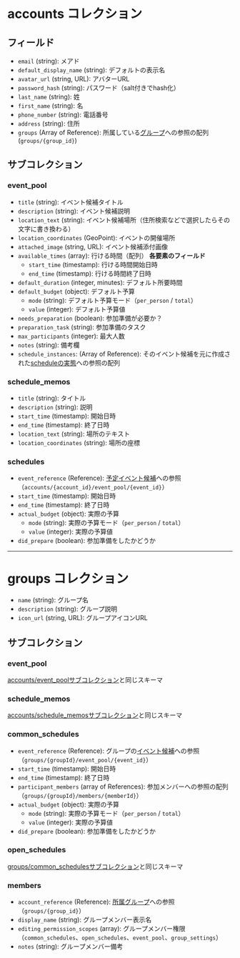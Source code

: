 <a name="accounts"></a>

# accounts コレクション
## フィールド
- `email` (string): メアド
- `default_display_name` (string): デフォルトの表示名
- `avatar_url` (string, URL): アバターURL
- `password_hash` (string): パスワード（salt付きでhash化）
- `last_name` (string): 姓
- `first_name` (string): 名
- `phone_number` (string): 電話番号
- `address` (string): 住所
- `groups` (Array of Reference): 所属している[グループ](#groups)への参照の配列(`groups/{group_id}`)

## サブコレクション
<a name="accounts/event_pool"></a>

### event_pool
- `title` (string): イベント候補タイトル
- `description` (string): イベント候補説明
- `location_text` (string): イベント候補場所（住所検索などで選択したらその文字に書き換わる）
- `location_coordinates` (GeoPoint): イベントの開催場所
- `attached_image` (string, URL): イベント候補添付画像
- `available_times` (array): 行ける時間（配列）
  **各要素のフィールド**
  - `start_time` (timestamp): 行ける時間開始日時
  - `end_time` (timestamp): 行ける時間終了日時
- `default_duration` (integer, minutes): デフォルト所要時間
- `default_budget` (object): デフォルト予算
  - `mode` (string): デフォルト予算モード（`per_person` / `total`）
  - `value` (integer): デフォルト予算値
- `needs_preparation` (boolean): 参加準備が必要か？
- `preparation_task` (string): 参加準備のタスク
- `max_participants` (integer): 最大人数
- `notes` (string): 備考欄
- `schedule_instances`: (Array of Reference): そのイベント候補を元に作成された[scheduleの実態](#accounts/schedules)への参照の配列

<a name="accounts/schedule_memos"></a>

### schedule_memos
- `title` (string): タイトル
- `description` (string): 説明
- `start_time` (timestamp): 開始日時
- `end_time` (timestamp): 終了日時
- `location_text` (string): 場所のテキスト
- `location_coordinates` (string): 場所の座標

<a name="accounts/schedules"></a>

### schedules
- `event_reference` (Reference): [予定イベント候補](#accounts/event_pool)への参照（`accounts/{account_id}/event_pool/{event_id}`）
- `start_time` (timestamp): 開始日時
- `end_time` (timestamp): 終了日時
- `actual_budget` (object): 実際の予算
  - `mode` (string): 実際の予算モード（`per_person` / `total`）
  - `value` (integer): 実際の予算値
- `did_prepare` (boolean): 参加準備をしたかどうか

---

<a name="groups"></a>

# groups コレクション
- `name` (string): グループ名
- `description` (string): グループ説明
- `icon_url` (string, URL): グループアイコンURL

## サブコレクション

<a name="groups/event_pool"></a>

### event_pool
[accounts/event_poolサブコレクション](#accounts/event_pool)と同じスキーマ

<a name="groups/schedule_memos"></a>

### schedule_memos
[accounts/schedule_memosサブコレクション](#accounts/schedule_memos)と同じスキーマ

<a name="groups/common_schedules"></a>

### common_schedules
- `event_reference` (Reference): グループの[イベント候補](#groups/schedule_memos)への参照（`groups/{groupId}/event_pool/{event_id}`）
- `start_time` (timestamp): 開始日時
- `end_time` (timestamp): 終了日時
- `participant_members` (array of References): 参加メンバーへの参照の配列（`groups/{groupId}/members/{memberId}`）
- `actual_budget` (object): 実際の予算
  - `mode` (string): 実際の予算モード（`per_person` / `total`）
  - `value` (integer): 実際の予算値
- `did_prepare` (boolean): 参加準備をしたかどうか

<a name="groups/open_schedules"></a>

### open_schedules
[groups/common_schedulesサブコレクション](#groups/common_schedules)と同じスキーマ

<a name="groups/members"></a>

### members
- `account_reference` (Reference): [所属グループ](#groups)への参照（`groups/{group_id}`）
- `display_name` (string): グループメンバー表示名
- `editing_permission_scopes` (array): グループメンバー権限（`common_schedules`、`open_schedules`、`event_pool`、`group_settings`）
- `notes` (string): グループメンバー備考

